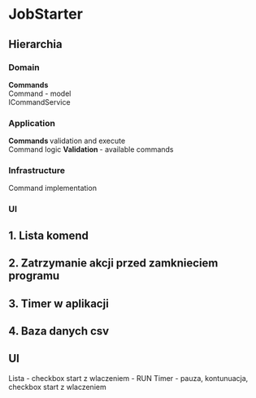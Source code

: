 # JobStarter
## Hierarchia
### Domain  
<b> Commands </b>  
Command - model  
ICommandService

### Application   
<b> Commands </b>  validation and execute  
Command logic 
<b> Validation </b> - available commands

### Infrastructure  
Command implementation
### UI

## 1. Lista komend
## 2. Zatrzymanie akcji przed zamknieciem programu
## 3. Timer w aplikacji
## 4. Baza danych csv

## UI
Lista - checkbox start z wlaczeniem - RUN
Timer - pauza, kontunuacja, checkbox start z wlaczeniem